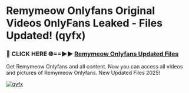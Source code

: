 # Remymeow Onlyfans Original Videos 0nlyFans Leaked - Files Updated! (qyfx)

<h3>🔴 CLICK HERE 🌐==►► <a href="https://tinyurl.com/ehrbuxhb" rel="nofollow">Remymeow Onlyfans Updated Files</a></h3>

Get Remymeow Onlyfans and all content. Now you can access all videos and pictures of Remymeow Onlyfans. New Updated Files 2025!

[![qyfx](https://i.imgur.com/lVYEuWS.gif)](https://tinyurl.com/ehrbuxhb)
